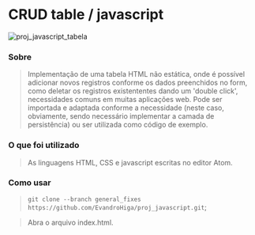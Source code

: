 # CRUD table / javascript
![proj_javascript_tabela](https://user-images.githubusercontent.com/26691091/92979224-5a7ae100-f468-11ea-9d3e-c46e03d7d690.jpg)

### Sobre
> Implementação de uma tabela HTML não estática, onde é possível adicionar novos registros conforme os dados preenchidos no form, como deletar os registros existententes dando um 'double click', necessidades comuns em muitas aplicações web. Pode ser importada e adaptada conforme a necessidade (neste caso, obviamente, sendo necessário implementar a camada de persistência) ou ser utilizada como código de exemplo.

### O que foi utilizado
> As linguagens HTML, CSS e javascript escritas no editor Atom.

### Como usar
> `git clone --branch general_fixes https://github.com/EvandroHiga/proj_javascript.git`;

> Abra o arquivo index.html.

